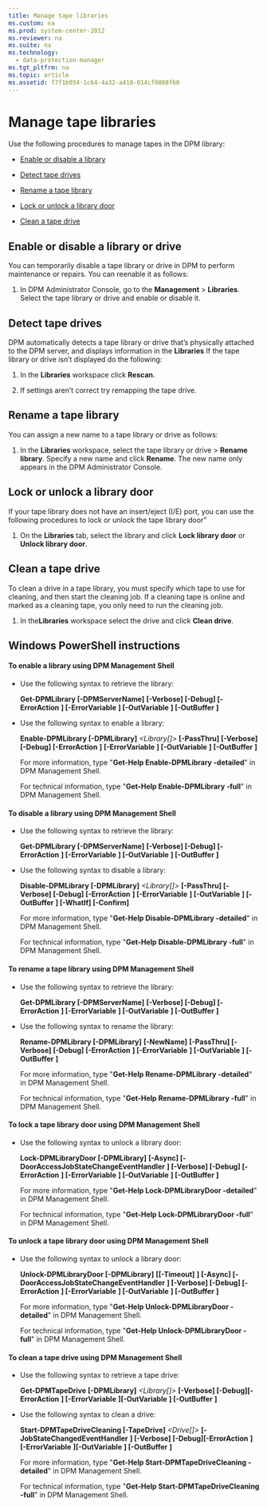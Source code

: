 ```yaml
---
title: Manage tape libraries
ms.custom: na
ms.prod: system-center-2012
ms.reviewer: na
ms.suite: na
ms.technology: 
  - data-protection-manager
ms.tgt_pltfrm: na
ms.topic: article
ms.assetid: f7f1b054-1c64-4a32-a418-014cf0088f60
---
```

# Manage tape libraries
Use the following procedures to manage tapes in the DPM library:

-   [Enable or disable a library](#BKMK_Enable)

-   [Detect tape drives](#BKMK_Detect)

-   [Rename a tape library](#BKMK_Rename)

-   [Lock or unlock a library door](#BKMK_Lock)

-   [Clean a tape drive](#BKMK_Clean)

## <a name="BKMK_Enable"></a>Enable or disable a library or drive
You can temporarily disable a tape library or drive in DPM to perform maintenance or repairs. You can reenable it as follows:

1.  In DPM Administrator Console, go to the **Management** > **Libraries**. Select the tape library or drive and enable or disable it.

## <a name="BKMK_Detect"></a>Detect tape drives
DPM automatically detects a tape library or drive that’s physically attached to the DPM server, and displays information in the **Libraries** If the tape library or drive isn’t displayed do the following:

1.  In the **Libraries** workspace click **Rescan**.

2.  If settings aren’t correct try remapping the tape drive.

## <a name="BKMK_Rename"></a>Rename a tape library
You can assign a new name to a tape library or drive as follows:

1.  In the **Libraries** workspace, select the tape library or drive > **Rename library**. Specify a new name and click **Rename**. The new name only appears in the DPM Administrator Console.

## <a name="BKMK_Lock"></a>Lock or unlock a library door
If your tape library does not have an insert\/eject \(I\/E\) port, you can use the following procedures to lock or unlock the tape library door”

1.  On the **Libraries** tab, select the library and click **Lock library door** or **Unlock library door**.

## <a name="BKMK_Clean"></a>Clean a tape drive
To clean a drive in a tape library, you must specify which tape to use for cleaning, and then start the cleaning job. If a cleaning tape is online and marked as a cleaning tape, you only need to run the cleaning job.

1.  In the**Libraries** workspace select the drive and click **Clean drive**.

## Windows PowerShell instructions

#### To enable a library using DPM Management Shell

-   Use the following syntax to retrieve the library:

    **Get\-DPMLibrary \[\-DPMServerName\]** *<String>* **\[\-Verbose\] \[\-Debug\] \[\-ErrorAction** *<ActionPreference>***\] \[\-ErrorVariable** *<String>***\] \[\-OutVariable** *<String>***\] \[\-OutBuffer** *<Int32>***\]**

-   Use the following syntax to enable a library:

    **Enable\-DPMLibrary \[\-DPMLibrary\]** *<Library\[\]>* **\[\-PassThru\] \[\-Verbose\] \[\-Debug\] \[\-ErrorAction** *<ActionPreference>***\] \[\-ErrorVariable** *<String>***\] \[\-OutVariable** *<String>***\] \[\-OutBuffer** *<Int32>***\]**

    For more information, type "**Get\-Help Enable\-DPMLibrary \-detailed**" in DPM Management Shell.

    For technical information, type "**Get\-Help Enable\-DPMLibrary \-full**" in DPM Management Shell.

#### To disable a library using DPM Management Shell

-   Use the following syntax to retrieve the library:

    **Get\-DPMLibrary \[\-DPMServerName\]** *<String>* **\[\-Verbose\] \[\-Debug\] \[\-ErrorAction** *<ActionPreference>***\] \[\-ErrorVariable** *<String>***\] \[\-OutVariable** *<String>***\] \[\-OutBuffer** *<Int32>***\]**

-   Use the following syntax to disable a library:

    **Disable\-DPMLibrary \[\-DPMLibrary\]** *<Library\[\]>* **\[\-PassThru\] \[\-Verbose\] \[\-Debug\] \[\-ErrorAction** *<ActionPreference>***\] \[\-ErrorVariable** *<String>***\] \[\-OutVariable** *<String>***\] \[\-OutBuffer** *<Int32>***\] \[\-WhatIf\] \[\-Confirm\]**

    For more information, type "**Get\-Help Disable\-DPMLibrary \-detailed**" in DPM Management Shell.

    For technical information, type "**Get\-Help Disable\-DPMLibrary \-full**" in DPM Management Shell.

#### To rename a tape library using DPM Management Shell

-   Use the following syntax to retrieve the library:

    **Get\-DPMLibrary \[\-DPMServerName\]** *<String>* **\[\-Verbose\] \[\-Debug\] \[\-ErrorAction** *<ActionPreference>***\] \[\-ErrorVariable** *<String>***\] \[\-OutVariable** *<String>***\] \[\-OutBuffer** *<Int32>***\]**

-   Use the following syntax to rename the library:

    **Rename\-DPMLibrary \[\-DPMLibrary\]** *<Library>* **\[\-NewName\]** *<String>* **\[\-PassThru\] \[\-Verbose\] \[\-Debug\] \[\-ErrorAction** *<ActionPreference>***\] \[\-ErrorVariable** *<String>***\] \[\-OutVariable** *<String>***\] \[\-OutBuffer** *<Int32>***\]**

    For more information, type "**Get\-Help Rename\-DPMLibrary \-detailed**" in DPM Management Shell.

    For technical information, type "**Get\-Help Rename\-DPMLibrary \-full**" in DPM Management Shell.

#### To lock a tape library door using DPM Management Shell

-   Use the following syntax to unlock a library door:

    **Lock\-DPMLibraryDoor \[\-DPMLibrary\]** *<Library>* **\[\-Async\] \[\-DoorAccessJobStateChangeEventHandler** *<DoorAccessJobStateChangeEventHandler>***\] \[\-Verbose\] \[\-Debug\] \[\-ErrorAction** *<ActionPreference>***\] \[\-ErrorVariable** *<String>***\] \[\-OutVariable** *<String>***\] \[\-OutBuffer** *<Int32>***\]**

    For more information, type "**Get\-Help Lock\-DPMLibraryDoor \-detailed**" in DPM Management Shell.

    For technical information, type "**Get\-Help Lock\-DPMLibraryDoor \-full**" in DPM Management Shell.

#### To unlock a tape library door using DPM Management Shell

-   Use the following syntax to unlock a library door:

    **Unlock\-DPMLibraryDoor \[\-DPMLibrary\]** *<Library>* **\[\[\-Timeout\]** *<Int32>***\] \[\-Async\] \[\-DoorAccessJobStateChangeEventHandler** *<DoorAccessJobStateChangeEventHandler>***\] \[\-Verbose\] \[\-Debug\] \[\-ErrorAction** *<ActionPreference>***\] \[\-ErrorVariable** *<String>***\] \[\-OutVariable** *<String>***\] \[\-OutBuffer** *<Int32>***\]**

    For more information, type "**Get\-Help Unlock\-DPMLibraryDoor \-detailed**" in DPM Management Shell.

    For technical information, type "**Get\-Help Unlock\-DPMLibraryDoor \-full**" in DPM Management Shell.

#### To clean a tape drive using DPM Management Shell

-   Use the following syntax to retrieve a tape drive:

    **Get\-DPMTapeDrive \[\-DPMLibrary\]** *<Library\[\]>* **\[\-Verbose\] \[\-Debug\]\[\-ErrorAction** *<ActionPreference>***\] \[\-ErrorVariable** *<String>***\]\[\-OutVariable** *<String>***\] \[\-OutBuffer** *<Int32>***\]**

-   Use the following syntax to clean a drive:

    **Start\-DPMTapeDriveCleaning \[\-TapeDrive\]** *<Drive\[\]>* **\[\-JobStateChangedEventHandler** *<JobStateChangedEventHandler>***\] \[\-Verbose\] \[\-Debug\]\[\-ErrorAction** *<ActionPreference>***\] \[\-ErrorVariable** *<String>***\]\[\-OutVariable** *<String>***\] \[\-OutBuffer** *<Int32>***\]**

    For more information, type "**Get\-Help Start\-DPMTapeDriveCleaning \-detailed**" in DPM Management Shell.

    For technical information, type "**Get\-Help Start\-DPMTapeDriveCleaning \-full**" in DPM Management Shell.


